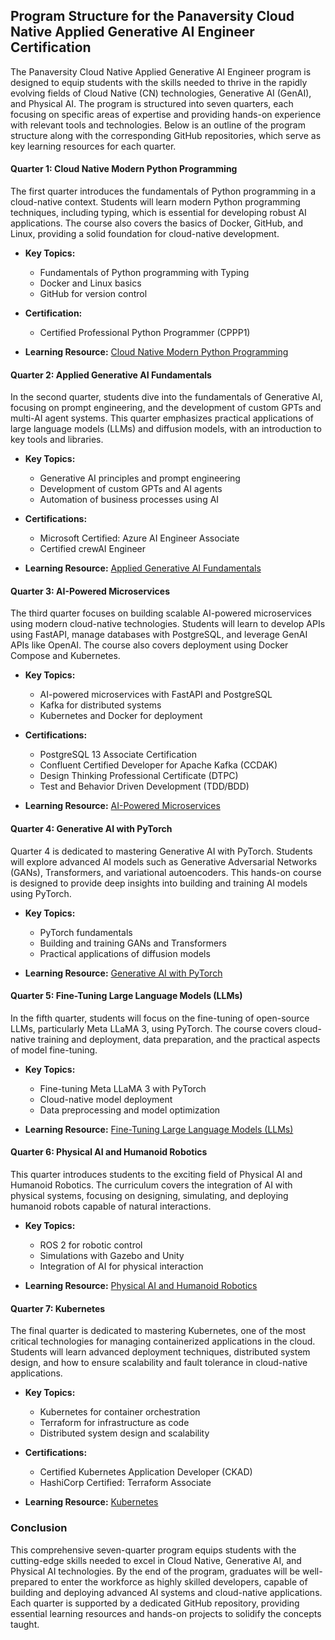 ## Program Structure for the Panaversity Cloud Native Applied Generative AI Engineer Certification

The Panaversity Cloud Native Applied Generative AI Engineer program is designed to equip students with the skills needed to thrive in the rapidly evolving fields of Cloud Native (CN) technologies, Generative AI (GenAI), and Physical AI. The program is structured into seven quarters, each focusing on specific areas of expertise and providing hands-on experience with relevant tools and technologies. Below is an outline of the program structure along with the corresponding GitHub repositories, which serve as key learning resources for each quarter.

#### **Quarter 1: Cloud Native Modern Python Programming**
The first quarter introduces the fundamentals of Python programming in a cloud-native context. Students will learn modern Python programming techniques, including typing, which is essential for developing robust AI applications. The course also covers the basics of Docker, GitHub, and Linux, providing a solid foundation for cloud-native development.

- **Key Topics:**
  - Fundamentals of Python programming with Typing
  - Docker and Linux basics
  - GitHub for version control

- **Certification:**
  - Certified Professional Python Programmer (CPPP1)

- **Learning Resource:** [Cloud Native Modern Python Programming](https://github.com/panaversity/learn-cloud-native-modern-ai-python)

#### **Quarter 2: Applied Generative AI Fundamentals**
In the second quarter, students dive into the fundamentals of Generative AI, focusing on prompt engineering, and the development of custom GPTs and multi-AI agent systems. This quarter emphasizes practical applications of large language models (LLMs) and diffusion models, with an introduction to key tools and libraries.

- **Key Topics:**
  - Generative AI principles and prompt engineering
  - Development of custom GPTs and AI agents
  - Automation of business processes using AI

- **Certifications:**
  - Microsoft Certified: Azure AI Engineer Associate
  - Certified crewAI Engineer

- **Learning Resource:** [Applied Generative AI Fundamentals](https://github.com/panaversity/learn-applied-generative-ai-fundamentals)

#### **Quarter 3: AI-Powered Microservices**
The third quarter focuses on building scalable AI-powered microservices using modern cloud-native technologies. Students will learn to develop APIs using FastAPI, manage databases with PostgreSQL, and leverage GenAI APIs like OpenAI. The course also covers deployment using Docker Compose and Kubernetes.

- **Key Topics:**
  - AI-powered microservices with FastAPI and PostgreSQL
  - Kafka for distributed systems
  - Kubernetes and Docker for deployment

- **Certifications:**
  - PostgreSQL 13 Associate Certification
  - Confluent Certified Developer for Apache Kafka (CCDAK)
  - Design Thinking Professional Certificate (DTPC)
  - Test and Behavior Driven Development (TDD/BDD)

- **Learning Resource:** [AI-Powered Microservices](https://github.com/panaversity/learn-cloud-native-ai-powered-microservices)

#### **Quarter 4: Generative AI with PyTorch**
Quarter 4 is dedicated to mastering Generative AI with PyTorch. Students will explore advanced AI models such as Generative Adversarial Networks (GANs), Transformers, and variational autoencoders. This hands-on course is designed to provide deep insights into building and training AI models using PyTorch.

- **Key Topics:**
  - PyTorch fundamentals
  - Building and training GANs and Transformers
  - Practical applications of diffusion models

- **Learning Resource:** [Generative AI with PyTorch](https://github.com/panaversity/genai-with-pytorch)

#### **Quarter 5: Fine-Tuning Large Language Models (LLMs)**
In the fifth quarter, students will focus on the fine-tuning of open-source LLMs, particularly Meta LLaMA 3, using PyTorch. The course covers cloud-native training and deployment, data preparation, and the practical aspects of model fine-tuning.

- **Key Topics:**
  - Fine-tuning Meta LLaMA 3 with PyTorch
  - Cloud-native model deployment
  - Data preprocessing and model optimization

- **Learning Resource:** [Fine-Tuning Large Language Models (LLMs)](https://github.com/panaversity/learn-fine-tuning-llms)

#### **Quarter 6: Physical AI and Humanoid Robotics**
This quarter introduces students to the exciting field of Physical AI and Humanoid Robotics. The curriculum covers the integration of AI with physical systems, focusing on designing, simulating, and deploying humanoid robots capable of natural interactions.

- **Key Topics:**
  - ROS 2 for robotic control
  - Simulations with Gazebo and Unity
  - Integration of AI for physical interaction

- **Learning Resource:** [Physical AI and Humanoid Robotics](https://github.com/panaversity/learn-physical-ai-humanoid-robotics)

#### **Quarter 7: Kubernetes**
The final quarter is dedicated to mastering Kubernetes, one of the most critical technologies for managing containerized applications in the cloud. Students will learn advanced deployment techniques, distributed system design, and how to ensure scalability and fault tolerance in cloud-native applications.

- **Key Topics:**
  - Kubernetes for container orchestration
  - Terraform for infrastructure as code
  - Distributed system design and scalability

- **Certifications:**
  - Certified Kubernetes Application Developer (CKAD)
  - HashiCorp Certified: Terraform Associate

- **Learning Resource:** [Kubernetes](https://github.com/panaversity/learn-kubernetes)

### Conclusion
This comprehensive seven-quarter program equips students with the cutting-edge skills needed to excel in Cloud Native, Generative AI, and Physical AI technologies. By the end of the program, graduates will be well-prepared to enter the workforce as highly skilled developers, capable of building and deploying advanced AI systems and cloud-native applications. Each quarter is supported by a dedicated GitHub repository, providing essential learning resources and hands-on projects to solidify the concepts taught.
